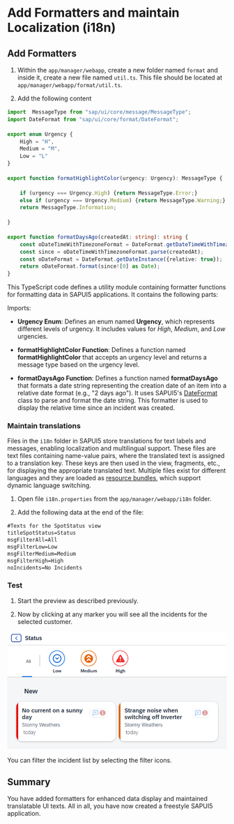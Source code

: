 # Add Formatters and maintain Localization (i18n)

## Add Formatters

1. Within the `app/manager/webapp`, create a new folder named `format` and inside it, create a new file named `util.ts`. This file should be located at `app/manager/webapp/format/util.ts`.

2. Add the following content

```ts
import  MessageType from "sap/ui/core/message/MessageType";
import DateFormat from "sap/ui/core/format/DateFormat";

export enum Urgency {
    High = "H",
    Medium = "M",
    Low = "L"
}

export function formatHighlightColor(urgency: Urgency): MessageType {

    if (urgency === Urgency.High) {return MessageType.Error;}
    else if (urgency === Urgency.Medium) {return MessageType.Warning;}
    return MessageType.Information;

}

export function formatDaysAgo(createdAt: string): string {
    const oDateTimeWithTimezoneFormat = DateFormat.getDateTimeWithTimezoneInstance();
    const since = oDateTimeWithTimezoneFormat.parse(createdAt);
    const oDateFormat = DateFormat.getDateInstance({relative: true});
    return oDateFormat.format(since![0] as Date);
}
```

This TypeScript code defines a utility module containing formatter functions for formatting data in SAPUI5 applications. It contains the following parts:

Imports:

- **Urgency Enum**: Defines an enum named **Urgency**, which represents different levels of urgency. It includes values for *High*, *Medium*, and *Low* urgencies.

- **formatHighlightColor Function**: Defines a function named **formatHighlightColor** that accepts an urgency level and returns a message type based on the urgency level.

- **formatDaysAgo Function**: Defines a function named **formatDaysAgo** that formats a date string representing the creation date of an item into a relative date format (e.g., "2 days ago"). It uses SAPUI5's [DateFormat](https://sapui5.hana.ondemand.com/sdk/#/topic/91f2eba36f4d1014b6dd926db0e91070) class to parse and format the date string. This formatter is used to display the relative time since an incident was created.

### Maintain translations

Files in the `i18n` folder in SAPUI5 store translations for text labels and messages, enabling localization and multilingual support. These files are text files containing name-value pairs, where the translated text is assigned to a translation key. These keys are then used in the view, fragments, etc., for displaying the appropriate translated text. Multiple files exist for different languages and they are loaded as [resource bundles](https://sapui5.hana.ondemand.com/sdk/#/topic/91f225ce6f4d1014b6dd926db0e91070.html), which support dynamic language switching.

1. Open file `i18n.properties` from the `app/manager/webapp/i18n` folder.

2. Add the following data at the end of the file:

~~~
#Texts for the SpotStatus view
titleSpotStatus=Status
msgFilterAll=All
msgFilterLow=Low
msgFilterMedium=Medium
msgFilterHigh=High
noIncidents=No Incidents
~~~

### Test

1. Start the preview as described previously.

2. Now by clicking at any marker you will see all the incidents for the selected customer. 

![Preview](./images/second-view-preview.png)

You can filter the incident list by selecting the filter icons.

## Summary

You have added formatters for enhanced data display and maintained translatable UI texts. All in all, you have now created a freestyle SAPUI5 application.
